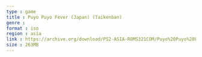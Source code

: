 ```yaml
---
type : game
title : Puyo Puyo Fever (Japan) (Taikenban)
genre : 
format : iso
region : asia
link : https://archive.org/download/PS2-ASIA-ROMS321COM/Puyo%20Puyo%20Fever%20%28Japan%29%20%28Taikenban%29.7z
size : 263MB
---
```

